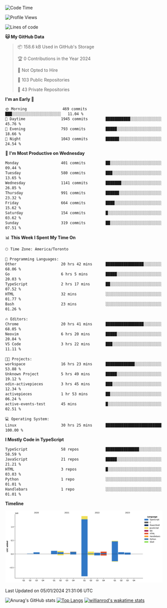 <!--START_SECTION:waka-->
![Code Time](http://img.shields.io/badge/Code%20Time-1%2C029%20hrs%2040%20mins-blue)

![Profile Views](http://img.shields.io/badge/Profile%20Views-0-blue)

![Lines of code](https://img.shields.io/badge/From%20Hello%20World%20I%27ve%20Written-2.6%20million%20lines%20of%20code-blue)

**🐱 My GitHub Data** 

> 📦 158.6 kB Used in GitHub's Storage 
 > 
> 🏆 0 Contributions in the Year 2024
 > 
> 🚫 Not Opted to Hire
 > 
> 📜 103 Public Repositories 
 > 
> 🔑 43 Private Repositories 
 > 
**I'm an Early 🐤** 

```text
🌞 Morning                469 commits         ███░░░░░░░░░░░░░░░░░░░░░░   11.04 % 
🌆 Daytime                1945 commits        ███████████░░░░░░░░░░░░░░   45.76 % 
🌃 Evening                793 commits         █████░░░░░░░░░░░░░░░░░░░░   18.66 % 
🌙 Night                  1043 commits        ██████░░░░░░░░░░░░░░░░░░░   24.54 % 
```
📅 **I'm Most Productive on Wednesday** 

```text
Monday                   401 commits         ██░░░░░░░░░░░░░░░░░░░░░░░   09.44 % 
Tuesday                  580 commits         ███░░░░░░░░░░░░░░░░░░░░░░   13.65 % 
Wednesday                1141 commits        ███████░░░░░░░░░░░░░░░░░░   26.85 % 
Thursday                 991 commits         ██████░░░░░░░░░░░░░░░░░░░   23.32 % 
Friday                   664 commits         ████░░░░░░░░░░░░░░░░░░░░░   15.62 % 
Saturday                 154 commits         █░░░░░░░░░░░░░░░░░░░░░░░░   03.62 % 
Sunday                   319 commits         ██░░░░░░░░░░░░░░░░░░░░░░░   07.51 % 
```


📊 **This Week I Spent My Time On** 

```text
🕑︎ Time Zone: America/Toronto

💬 Programming Languages: 
Other                    20 hrs 42 mins      █████████████████░░░░░░░░   68.06 % 
Go                       6 hrs 5 mins        █████░░░░░░░░░░░░░░░░░░░░   20.03 % 
TypeScript               2 hrs 17 mins       ██░░░░░░░░░░░░░░░░░░░░░░░   07.52 % 
HTML                     32 mins             ░░░░░░░░░░░░░░░░░░░░░░░░░   01.77 % 
Bash                     23 mins             ░░░░░░░░░░░░░░░░░░░░░░░░░   01.26 % 

🔥 Editors: 
Chrome                   20 hrs 41 mins      █████████████████░░░░░░░░   68.05 % 
Neovim                   6 hrs 20 mins       █████░░░░░░░░░░░░░░░░░░░░   20.84 % 
VS Code                  3 hrs 22 mins       ███░░░░░░░░░░░░░░░░░░░░░░   11.11 % 

🐱‍💻 Projects: 
workspace                16 hrs 23 mins      █████████████░░░░░░░░░░░░   53.88 % 
Unknown Project          5 hrs 49 mins       █████░░░░░░░░░░░░░░░░░░░░   19.12 % 
odin-activepieces        3 hrs 45 mins       ███░░░░░░░░░░░░░░░░░░░░░░   12.34 % 
activepieces             1 hr 53 mins        ██░░░░░░░░░░░░░░░░░░░░░░░   06.24 % 
active-events-test       45 mins             █░░░░░░░░░░░░░░░░░░░░░░░░   02.51 % 

💻 Operating System: 
Linux                    30 hrs 25 mins      █████████████████████████   100.00 % 
```

**I Mostly Code in TypeScript** 

```text
TypeScript               58 repos            ███████████████░░░░░░░░░░   58.59 % 
JavaScript               21 repos            █████░░░░░░░░░░░░░░░░░░░░   21.21 % 
HTML                     3 repos             █░░░░░░░░░░░░░░░░░░░░░░░░   03.03 % 
Python                   1 repo              ░░░░░░░░░░░░░░░░░░░░░░░░░   01.01 % 
Handlebars               1 repo              ░░░░░░░░░░░░░░░░░░░░░░░░░   01.01 % 
```



**Timeline**

![Lines of Code chart](https://raw.githubusercontent.com/wise-introvert/wise-introvert/master/assets/bar_graph.png)


 Last Updated on 05/01/2024 21:31:06 UTC
<!--END_SECTION:waka-->

![Anurag's GitHub stats](https://github-readme-stats.vercel.app/api?username=wise-introvert&count_private=true&show_icons=true)
[![Top Langs](https://github-readme-stats.vercel.app/api/top-langs/?username=wise-introvert&langs_count=10)](https://github.com/anuraghazra/github-readme-stats)
[![willianrod's wakatime stats](https://github-readme-stats.vercel.app/api/wakatime?username=wiseintrovert)](https://github.com/anuraghazra/github-readme-stats)
